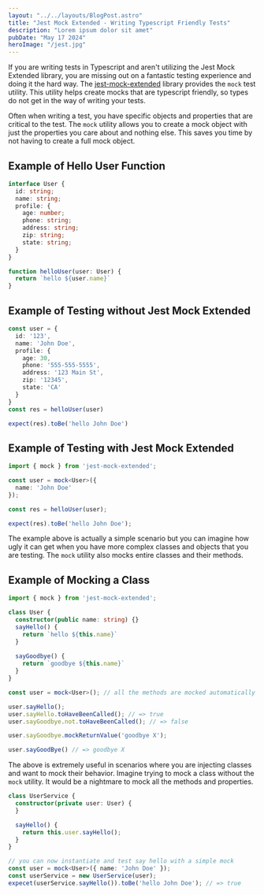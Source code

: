 ```yaml
---
layout: "../../layouts/BlogPost.astro"
title: "Jest Mock Extended - Writing Typescript Friendly Tests"
description: "Lorem ipsum dolor sit amet"
pubDate: "May 17 2024"
heroImage: "/jest.jpg"
---
```

If you are writing tests in Typescript and aren't utilizing the Jest Mock Extended library, 
you are missing out on a fantastic testing experience and doing it the hard way. 
The [jest-mock-extended](https://www.npmjs.com/package/jest-mock-extended) library 
provides the `mock` test utility. This utility helps create mocks that are typescript friendly,
so types do not get in the way of writing your tests. 

Often when writing a test, you have specific objects and properties that are critical to the test. 
The `mock` utility allows you to create a mock object with just the properties you care about and nothing else. 
This saves you time by not having to create a full mock object.


## Example of Hello User Function
```typescript
interface User {
  id: string;
  name: string;
  profile: {
    age: number;
    phone: string;
    address: string;
    zip: string;
    state: string;
  }
}

function helloUser(user: User) {
  return `hello ${user.name}`
}
```
## Example of Testing without Jest Mock Extended
```typescript
const user = {
  id: '123',
  name: 'John Doe',
  profile: {
    age: 30,
    phone: '555-555-5555',
    address: '123 Main St',
    zip: '12345',
    state: 'CA'
  }
}
const res = helloUser(user)

expect(res).toBe('hello John Doe')
```

## Example of Testing with Jest Mock Extended
```typescript
import { mock } from 'jest-mock-extended';

const user = mock<User>({
  name: 'John Doe'
});

const res = helloUser(user);

expect(res).toBe('hello John Doe');
```

The example above is actually a simple scenario but you can imagine how ugly it can get when you have more complex 
classes and objects that you are testing. The `mock` utility also mocks entire classes and their methods. 

## Example of Mocking a Class
```typescript
import { mock } from 'jest-mock-extended';

class User {
  constructor(public name: string) {}
  sayHello() {
    return `hello ${this.name}`
  }
  
  sayGoodbye() {
    return `goodbye ${this.name}`
  }
}

const user = mock<User>(); // all the methods are mocked automatically

user.sayHello();
user.sayHello.toHaveBeenCalled(); // => true
user.sayGoodbye.not.toHaveBeenCalled(); // => false

user.sayGoodbye.mockReturnValue('goodbye X');

user.sayGoodBye() // => goodbye X
```
The above is extremely useful in scenarios where you are injecting classes and want to mock their behavior.
Imagine trying to mock a class without the `mock` utility. It would be a nightmare to mock all the methods and 
properties.
```typescript
class UserService {
  constructor(private user: User) {
  }

  sayHello() {
    return this.user.sayHello();
  }
}

// you can now instantiate and test say hello with a simple mock
const user = mock<User>({ name: 'John Doe' });
const userService = new UserService(user);
expecet(userService.sayHello()).toBe('hello John Doe'); // => true
```